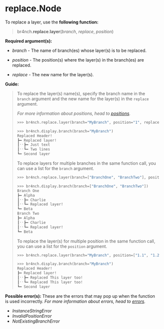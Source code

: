 # replace.Node

To replace a layer, use the **following function:**

> br4nch.**replace**.**layer**(*branch*, *replace*, *position*)

**Required argument(s):**

- *branch* - The name of branch(es) whose layer(s) is to be replaced.
- *position* - The position(s) where the layer(s) in the branch(es) are replaced.

- *replace* - The new name for the layer(s).

**Guide:**

> To replace the layer(s) name(s), specify the branch name in the `branch` argument and the new name for the layer(s) in the `replace` argument.
>
> *For more information about positions, head to [positions](../../guides/positions.md).*
>
> ```python
> >>> br4nch.replace.layer(branch="MyBranch", position="1", replace="Replaced layer!")
> 
> >>> br4nch.display.branch(branch="MyBranch")
> Replaced Header!
> ┣━ Replaced layer!
> ┃ˑˑ┣━ Just text
> ┃ˑˑ┗━ Two lines
> ┗━ Second layer
> ```
>
> To replace layers for multiple branches in the same function call, you can use a list for the `branch` argument.
>
> ```python
> >>> br4nch.replace.layer(branch=["BranchOne", "BranchTwo"], position="1.2", replace="Replaced layer!")
> 
> >>> br4nch.display.branch(branch=["BranchOne", "BranchTwo"])
> Branch One
> ┣━ Alpha
> ┃ˑˑ┣━ Charlie
> ┃ˑˑ┗━ Replaced layer!
> ┗━ Beta
> Branch Two
> ┣━ Alpha
> ┃ˑˑ┣━ Charlie
> ┃ˑˑ┗━ Replaced layer!
> ┗━ Beta
> ```
>
> To replace the layer(s) for multiple position in the same function call, you can use a list for the `position` argument.
>
> ```python
> >>> br4nch.replace.layer(branch="MyBranch", position=["1.1", "1.2"], replace="Replaced This layer too!")
> 
> >>> br4nch.display.branch(branch="MyBranch")
> Replaced Header!
> ┣━ Replaced layer!
> ┃ˑˑ┣━ Replaced This layer too!
> ┃ˑˑ┗━ Replaced This layer too!
> ┗━ Second layer
> ```

**Possible error(s):**
These are the errors that may pop up when the function is used incorrectly.
*For more information about errors, head to [errors](../../guides/errors.md).*

- *InstanceStringError*
- *InvalidPositionError*
- *NotExistingBranchError*
